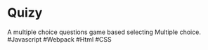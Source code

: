 # Quizy
A multiple choice questions game based selecting Multiple choice. #Javascript #Webpack #Html #CSS
